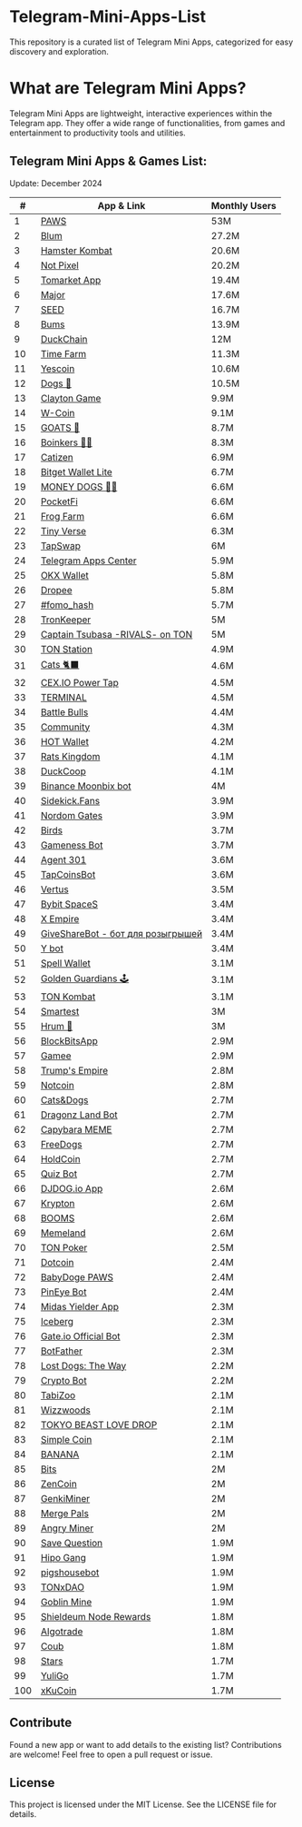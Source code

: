 # Telegram-Mini-Apps-List
This repository is a curated list of Telegram Mini Apps, categorized for easy discovery and exploration.
# What are Telegram Mini Apps?
Telegram Mini Apps are lightweight, interactive experiences within the Telegram app. They offer a wide range of functionalities, from games and entertainment to productivity tools and utilities.
## Telegram Mini Apps & Games List:
Update: December 2024

| #   | App & Link                             | Monthly Users |
|-----|----------------------------------------|---------------|
|1   | [PAWS](https://t.me/pawsog_bot/)       | 53M          | ▲ 22%          | ▲ 9.5M  |
|2   | [Blum](https://t.me/blumcryptobot/)       | 27.2M          | ▼ -25%          | ▼ 8.9M  |
|3   | [Hamster Kombat](https://t.me/hamster_kombat_bot/)       | 20.6M          | ▼ -29%          | ▼ 8.3M  |
|4   | [Not Pixel](https://t.me/notpx_bot/)       | 20.2M          | ▼ -9.0%          | ▼ 2M  |
|5   | [Tomarket App](https://t.me/tomarket_ai_bot/)       | 19.4M          | ▼ -23%          | ▼ 5.9M  |
|6   | [Major](https://t.me/major/)       | 17.6M          | ▼ -49%          | ▼ 17M  |
|7   | [SEED](https://t.me/seed_coin_bot/)       | 16.7M          | ▼ -3.2%          | ▼ 548.4K  |
|8   | [Bums](https://t.me/bums_ton_bot/)       | 13.9M          | ▲ 8.0%          | ▲ 1M  |
|9   | [DuckChain](https://t.me/duckchain_bot/)       | 12M          | ▲ 8.0%          | ▲ 886.3K  |
|10   | [Time Farm](https://t.me/timefarmcryptobot/)       | 11.3M          | ▼ -13%          | ▼ 1.7M  |
|11   | [Yescoin](https://t.me/theyescoin_bot/)       | 10.6M          | ▼ -1.3%          | ▼ 141.4K  |
|12   | [Dogs 🦴](https://t.me/dogshouse_bot/)       | 10.5M          | ▲ 157%          | ▲ 6.4M  |
|13   | [Clayton Game](https://t.me/claytoncoinbot/)       | 9.9M          | ▲ 7.0%          | ▲ 649K  |
|14   | [W-Coin](https://t.me/wcoin_tapbot/)       | 9.1M          | ▼ -25%          | ▼ 3M  |
|15   | [GOATS 🐐](https://t.me/realgoats_bot/)       | 8.7M          | ▼ -7.6%          | ▼ 713.2K  |
|16   | [Boinkers 💩💎](https://t.me/boinker_bot/)       | 8.3M          | ▼ -14%          | ▼ 1.4M  |
|17   | [Catizen](https://t.me/catizenbot/)       | 6.9M          | ▲ 0.6%          | ▲ 42.8K  |
|18   | [Bitget Wallet Lite](https://t.me/bitgetwallet_tgbot/)       | 6.7M          | ▼ -22%          | ▼ 1.9M  |
|19   | [MONEY DOGS 🐶💸](https://t.me/money_dogs_bot/)       | 6.6M          | ▲ 19%          | ▲ 1.1M  |
|20   | [PocketFi](https://t.me/pocketfi_bot/)       | 6.6M          | ▲ 21%          | ▲ 1.2M  |
|21   | [Frog Farm](https://t.me/frogfarmbot/)       | 6.6M          | ▲ 795%          | ▲ 5.8M  |
|22   | [Tiny Verse](https://t.me/tverseappbot/)       | 6.3M          | ▲ 91%          | ▲ 3M  |
|23   | [TapSwap](https://t.me/tapswap_bot/)       | 6M          | ▼ -13%          | ▼ 875.4K  |
|24   | [Telegram Apps Center](https://t.me/tapps_bot/)       | 5.9M          | ▲ 199%          | ▲ 3.9M  |
|25   | [OKX Wallet](https://t.me/okx_wallet_bot/)       | 5.8M          | ▲ 27%          | ▲ 1.3M  |
|26   | [Dropee](https://t.me/dropeebot/)       | 5.8M          | ▼ -22%          | ▼ 1.6M  |
|27   | [#fomo_hash](https://t.me/fomohash_bot)       | 5.7M          | —          | —  |
|28   | [TronKeeper](https://t.me/tronkeeperbot/)       | 5M          | ▼ -33%          | ▼ 2.4M  |
|29   | [Captain Tsubasa -RIVALS- on TON](https://t.me/tsubasarivalsbot/)       | 5M          | ▲ 57%          | ▲ 1.8M  |
|30   | [TON Station](https://t.me/tonstationgames_bot/)       | 4.9M          | ▼ -60%          | ▼ 7.4M  |
|31   | [Cats 🐈‍⬛](https://t.me/catsgang_bot/)       | 4.6M          | ▼ -41%          | ▼ 3.2M  |
|32   | [CEX.IO Power Tap](https://t.me/cexio_tap_bot/)       | 4.5M          | ▼ -35%          | ▼ 2.5M  |
|33   | [TERMINAL](https://t.me/terminalgame_bot/)       | 4.5M          | ▲ 159%          | ▲ 2.8M  |
|34   | [Battle Bulls](https://t.me/battle_games_com_bot/)       | 4.4M          | ▲ 18%          | ▲ 655.7K  |
|35   | [Community](https://t.me/community_bot/)       | 4.3M          | ▲ 19%          | ▲ 679.3K  |
|36   | [HOT Wallet](https://t.me/herewalletbot/)       | 4.2M          | ▼ -17%          | ▼ 838.9K  |
|37   | [Rats Kingdom](https://t.me/ratskingdom_bot/)       | 4.1M          | ▲ 51%          | ▲ 1.4M  |
|38   | [DuckCoop](https://t.me/duckscoop_bot/)       | 4.1M          | ▼ -17%          | ▼ 841.9K  |
|39   | [Binance Moonbix bot](https://t.me/binance_moonbix_bot/)       | 4M          | ▼ -48%          | ▼ 3.7M  |
|40   | [Sidekick.Fans](https://t.me/sidekick_fans_bot/)       | 3.9M          | ▼ -15%          | ▼ 669.2K  |
|41   | [Nordom Gates](https://t.me/nordom_gates_bot/)       | 3.9M          | ▼ -17%          | ▼ 763.7K  |
|42   | [Birds](https://t.me/birdx2_bot/)       | 3.7M          | ▼ -34%          | ▼ 1.9M  |
|43   | [Gameness Bot](https://t.me/gamenessbot/)       | 3.7M          | ▲ 557%          | ▲ 3.1M  |
|44   | [Agent 301](https://t.me/agent301bot/)       | 3.6M          | ▼ -58%          | ▼ 4.9M  |
|45   | [TapCoinsBot](https://t.me/tapcoinsbot/)       | 3.6M          | ▲ 9.0%          | ▲ 297.2K  |
|46   | [Vertus](https://t.me/vertus_app_bot/)       | 3.5M          | ▲ 41%          | ▲ 1M  |
|47   | [Bybit SpaceS](https://t.me/bybit_spaces_bot/)       | 3.4M          | ▲ 25%          | ▲ 671.9K  |
|48   | [X Empire](https://t.me/empirebot/)       | 3.4M          | ▼ -77%          | ▼ 11.3M  |
|49   | [GiveShareBot - бот для розыгрышей](https://t.me/givesharebot/)       | 3.4M          | ▲ 11%          | ▲ 345.8K  |
|50   | [Y bot](https://t.me/y_nation_bot/)       | 3.4M          | ▼ -7.3%          | ▼ 263.2K  |
|51   | [Spell Wallet](https://t.me/spell_wallet_bot/)       | 3.1M          | ▲ 51%          | ▲ 1M  |
|52   | [Golden Guardians 🕹](https://t.me/ggs_official_bot/)       | 3.1M          | ▲ 12927%          | ▲ 3M  |
|53   | [TON Kombat](https://t.me/ton_kombat_bot/)       | 3.1M          | ▼ -54%          | ▼ 3.5M  |
|54   | [Smartest](https://t.me/play_smartest_bot/)       | 3M          | ▲ 625%          | ▲ 2.6M  |
|55   | [Hrum 🥠](https://t.me/hrummebot/)       | 3M          | ▼ -42%          | ▼ 2.1M  |
|56   | [BlockBitsApp](https://t.me/blockbits_bot/)       | 2.9M          | ▲ 48%          | ▲ 951.2K  |
|57   | [Gamee](https://t.me/gamee/)       | 2.9M          | ▲ 1.6%          | ▲ 47.3K  |
|58   | [Trump's Empire](https://t.me/trumpsempirebot/)       | 2.8M          | ▲ 187%          | ▲ 1.8M  |
|59   | [Notcoin](https://t.me/notcoin_bot/)       | 2.8M          | ▼ -8.4%          | ▼ 258K  |
|60   | [Cats&Dogs](https://t.me/catsdogs_game_bot/)       | 2.7M          | ▼ -68%          | ▼ 5.9M  |
|61   | [Dragonz Land Bot](https://t.me/dragonz_land_bot/)       | 2.7M          | ▼ -6.0%          | ▼ 172.1K  |
|62   | [Capybara MEME](https://t.me/the_capybara_meme_bot/)       | 2.7M          | ▼ -24%          | ▼ 834.2K  |
|63   | [FreeDogs](https://t.me/thefreedogs_bot/)       | 2.7M          | —          | —  |
|64   | [HoldCoin](https://t.me/theholdcoinbot/)       | 2.7M          | ▲ 9.0%          | ▲ 218.9K  |
|65   | [Quiz Bot](https://t.me/quizbot/)       | 2.7M          | ▲ 9.5%          | ▲ 229.5K  |
|66   | [DJDOG.io App](https://t.me/dejendogbot/)       | 2.6M          | ▼ -1.0%          | ▼ 26.6K  |
|67   | [Krypton](https://t.me/krypton_game_bot/)       | 2.6M          | ▲ 78%          | ▲ 1.1M  |
|68   | [BOOMS](https://t.me/booms_io_bot/)       | 2.6M          | ▼ -27%          | ▼ 955.1K  |
|69   | [Memeland](https://t.me/metaland_bot/)       | 2.6M          | ▼ -31%          | ▼ 1.1M  |
|70   | [TON Poker](https://t.me/mytonpokerbot/)       | 2.5M          | ▲ 352%          | ▲ 1.9M  |
|71   | [Dotcoin](https://t.me/dotcoin_bot/)       | 2.4M          | ▼ -21%          | ▼ 641.4K  |
|72   | [BabyDoge PAWS](https://t.me/babydogepaws_bot/)       | 2.4M          | ▼ -35%          | ▼ 1.3M  |
|73   | [PinEye Bot](https://t.me/pineye_bot/)       | 2.4M          | ▲ 12%          | ▲ 260.7K  |
|74   | [Midas Yielder App](https://t.me/midasrwa_bot/)       | 2.3M          | ▲ 116%          | ▲ 1.3M  |
|75   | [Iceberg](https://t.me/icebergappbot/)       | 2.3M          | ▲ 12%          | ▲ 242.3K  |
|76   | [Gate.io Official Bot](https://t.me/gate_official_bot/)       | 2.3M          | ▲ 115%          | ▲ 1.2M  |
|77   | [BotFather](https://t.me/botfather/)       | 2.3M          | ▲ 4.8%          | ▲ 103.3K  |
|78   | [Lost Dogs: The Way](https://t.me/lost_dogs_bot/)       | 2.2M          | ▲ 34%          | ▲ 555K  |
|79   | [Crypto Bot](https://t.me/cryptobot/)       | 2.2M          | ▲ 6.0%          | ▲ 121.9K  |
|80   | [TabiZoo](https://t.me/tabizoobot/)       | 2.1M          | ▼ -15%          | ▼ 379.5K  |
|81   | [Wizzwoods](https://t.me/wizzwoodsbot/)       | 2.1M          | ▲ 101%          | ▲ 1.1M  |
|82   | [TOKYO BEAST LOVE DROP](https://t.me/tokyobeast_lovedrop_bot/)       | 2.1M          | ▲ 283%          | ▲ 1.6M  |
|83   | [Simple Coin](https://t.me/simple_tap_bot/)       | 2.1M          | ▼ -25%          | ▼ 677.3K  |
|84   | [BANANA](https://t.me/officialbananabot/)       | 2.1M          | ▼ -49%          | ▼ 2M  |
|85   | [Bits](https://t.me/bitstonboxbot/)       | 2M          | ▼ -61%          | ▼ 3.1M  |
|86   | [ZenCoin](https://t.me/thezencoin_bot/)       | 2M          | ▼ -55%          | ▼ 2.5M  |
|87   | [GenkiMiner](https://t.me/genkiminerbot/)       | 2M          | ▲ 52%          | ▲ 681.1K  |
|88   | [Merge Pals](https://t.me/mergepalsbot/)       | 2M          | ▲ 321%          | ▲ 1.5M  |
|89   | [Angry Miner](https://t.me/angryminerbot/)       | 2M          | —          | —  |
|90   | [Save Question](https://t.me/savequestion_bot/)       | 1.9M          | ▲ 1821%          | ▲ 1.8M  |
|91   | [Hipo Gang](https://t.me/hipogangbot/)       | 1.9M          | ▼ -11%          | ▼ 233.9K  |
|92   | [pigshousebot](https://t.me/pigshousebot/)       | 1.9M          | ▼ -35%          | ▼ 1M  |
|93   | [TONxDAO](https://t.me/tonxdao_bot/)       | 1.9M          | ▼ -26%          | ▼ 665.1K  |
|94   | [Goblin Mine ](https://t.me/goblinmine_bot/)       | 1.9M          | ▲ 1.0%          | ▲ 19.1K  |
|95   | [Shieldeum Node Rewards](https://t.me/shieldeumbot/)       | 1.8M          | ▲ 435%          | ▲ 1.5M  |
|96   | [AIgotrade](https://t.me/aigotradebot/)       | 1.8M          | ▲ 192%          | ▲ 1.2M  |
|97   | [Coub](https://t.me/coub/)       | 1.8M          | ▼ -54%          | ▼ 2.2M  |
|98   | [Stars](https://t.me/stars_mebot/)       | 1.7M          | —          | —  |
|99   | [YuliGo](https://t.me/yuligobot/)       | 1.7M          | ▲ 18%          | ▲ 267K  |
|100   | [xKuCoin](https://t.me/xkucoinbot/)       | 1.7M          | ▼ -38%          | ▼ 1M  |


## Contribute
Found a new app or want to add details to the existing list? Contributions are welcome! Feel free to open a pull request or issue.

## License
This project is licensed under the MIT License. See the LICENSE file for details.
